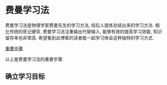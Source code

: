 # 费曼学习法

费曼学习法是物理学家费曼先生的学习方法, 经后人提炼总结出来的学习方法. 
相比传统的死记硬背, 费曼学习法注重输出代替输入, 能够有效的提高学习效能, 知识留存率也非常高.
希望看到此博客的读者能一起学习体会这种独特的学习方式.

[重要步骤](./_asserts/feynmant-technique.drawio ':include :type=code')

以上是费曼学习法的重要步骤.

## 确立学习目标
